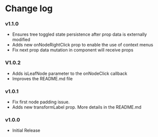 # Change log

### v1.1.0
- Ensures tree toggled state persistence after prop data is externally modified
- Adds new onNodeRightClick prop to enable the use of context menus 
- Fix next prop data mutation in component will receive props

### V1.0.2
- Adds isLeafNode parameter to the onNodeClick callback
- Improves the README.md file

### v1.0.1
- Fix first node padding issue.
- Adds new transformLabel prop. More details in the README.md 

### v1.0.0
- Initial Release